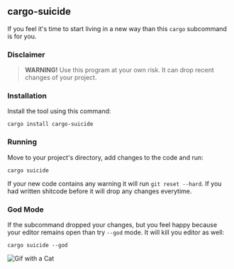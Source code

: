 ## cargo-suicide

If you feel it's time to start living in a new way than this `cargo` subcommand is for you.

### Disclaimer

> **WARNING!** Use this program at your own risk. It can drop recent changes of your project.

### Installation

Install the tool using this command:

```
cargo install cargo-suicide
```

### Running

Move to your project's directory, add changes to the code and run:

```
cargo suicide
```

If your new code contains any warning it will run `git reset --hard`.
If you had written shitcode before it will drop any changes everytime.

### God Mode

If the subcommand dropped your changes, but you feel happy because your editor
remains open than try `--god` mode. It will kill you editor as well:

```
cargo suicide --god
```

![Gif with a Cat](https://media.giphy.com/media/uzglgIsyY1Cgg/giphy.gif)
